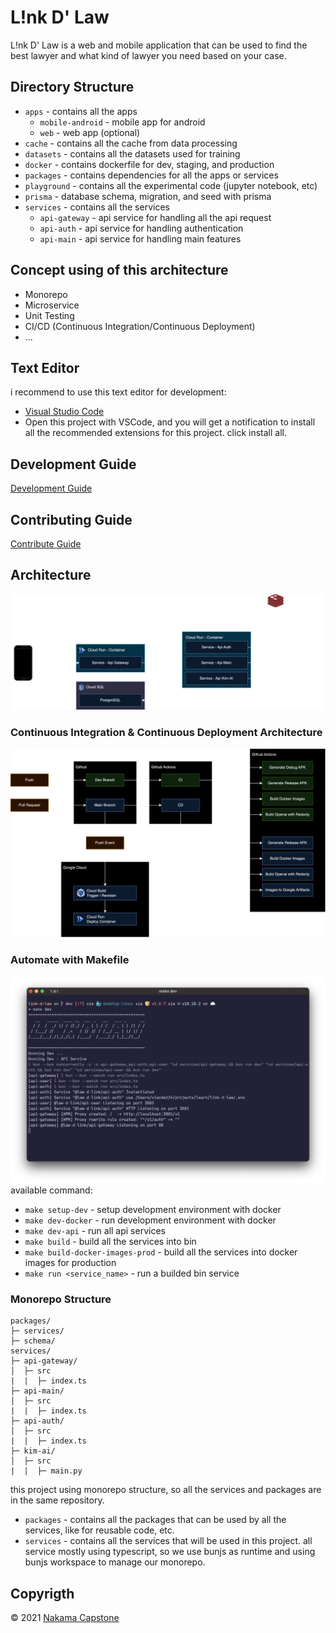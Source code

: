 # L!nk D' Law
L!nk D' Law is a web and mobile application that can be used to find the best lawyer and what kind of lawyer you need based on your case.

## Directory Structure
- `apps` - contains all the apps
    - `mobile-android` - mobile app for android
    - `web` - web app (optional)
- `cache` - contains all the cache from data processing
- `datasets` - contains all the datasets used for training
- `docker` - contains dockerfile for dev, staging, and production
- `packages` - contains dependencies for all the apps or services
- `playground` - contains all the experimental code (jupyter notebook, etc)
- `prisma` - database schema, migration, and seed with prisma
- `services` - contains all the services
    - `api-gateway` - api service for handling all the api request
    - `api-auth` - api service for handling authentication
    - `api-main` - api service for handling main features

## Concept using of this architecture
- Monorepo
- Microservice
- Unit Testing
- CI/CD (Continuous Integration/Continuous Deployment)
- ...

## Text Editor
i recommend to use this text editor for development:
- [Visual Studio Code](https://code.visualstudio.com/)
- Open this project with VSCode, and you will get a notification to install all the recommended extensions for this project. click install all.

## Development Guide
[Development Guide](DEVELOPMENT.md)

## Contributing Guide
[Contribute Guide](CONTRIBUTING.md)

## Architecture
![CICD](./assets/arch.png)

### Continuous Integration & Continuous Deployment Architecture
![CICD](./assets/cicd.png)

### Automate with Makefile
![Makefile](./assets/makefile.png)
available command:
- `make setup-dev` - setup development environment with docker
- `make dev-docker` - run development environment with docker
- `make dev-api` - run all api services
- `make build` - build all the services into bin
- `make build-docker-images-prod` - build all the services into docker images for production
- `make run <service_name>` - run a builded bin service

### Monorepo Structure
```
packages/
├─ services/
├─ schema/
services/
├─ api-gateway/
│  ├─ src
|  |  ├─ index.ts
├─ api-main/
│  ├─ src
|  |  ├─ index.ts
├─ api-auth/
│  ├─ src
|  |  ├─ index.ts
├─ kim-ai/
│  ├─ src
|  |  ├─ main.py
```
this project using monorepo structure, so all the services and packages are in the same repository.
- `packages` - contains all the packages that can be used by all the services, like for reusable code, etc.
- `services` - contains all the services that will be used in this project.
all service mostly using typescript, so we use bunjs as runtime and using bunjs workspace to manage our monorepo.

## Copyrigth
&copy; 2021 [Nakama Capstone](https://github.com/Nakama-Capstone)
